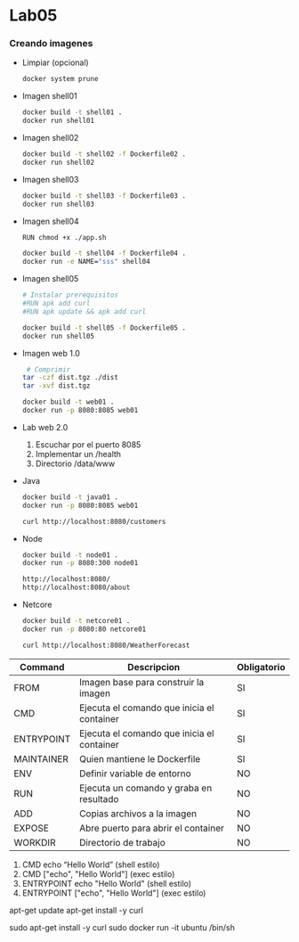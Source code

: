 # Lab05

### Creando imagenes

* Limpiar (opcional)
    ```bash
    docker system prune
    ```


* Imagen shell01
    ```bash
    docker build -t shell01 .
    docker run shell01
    ```

* Imagen shell02
    ```bash
    docker build -t shell02 -f Dockerfile02 .
    docker run shell02
    ```

* Imagen shell03
    ```bash
    docker build -t shell03 -f Dockerfile03 .
    docker run shell03
    ```

* Imagen shell04


    ```bash
    RUN chmod +x ./app.sh
    ```

    ```bash
    docker build -t shell04 -f Dockerfile04 .
    docker run -e NAME="sss" shell04
    ```

* Imagen shell05

    ```bash
    # Instalar prerequisitos
    #RUN apk add curl
    #RUN apk update && apk add curl
    ```

    ```bash
    docker build -t shell05 -f Dockerfile05 .
    docker run shell05
    ```


* Imagen web 1.0

    ```bash
     # Comprimir
    tar -czf dist.tgz ./dist
    tar -xvf dist.tgz
    ```

    ```bash
    docker build -t web01 .
    docker run -p 8080:8085 web01
    ```

* Lab web 2.0
    1. Escuchar por el puerto 8085
    1. Implementar un /health
    1. Directorio /data/www

* Java
    ```bash
    docker build -t java01 .
    docker run -p 8080:8085 web01
    ```

    ```bash
    curl http://localhost:8080/customers
    ```

* Node
    ```bash
    docker build -t node01 .
    docker run -p 8080:300 node01
    ```

    ```bash
    http://localhost:8080/
    http://localhost:8080/about
    ```

* Netcore
    ```bash
    docker build -t netcore01 .
    docker run -p 8080:80 netcore01
    ```

    ```bash
    curl http://localhost:8080/WeatherForecast
    ```


|Command    |Descripcion|Obligatorio|
|-----------|-----------|-----------|
|FROM       |Imagen base para construir la imagen|SI|
|CMD	    |Ejecuta el comando que inicia el container|SI|
|ENTRYPOINT |Ejecuta el comando que inicia el container|SI|
|MAINTAINER |Quien mantiene le Dockerfile|SI
|ENV |Definir variable de entorno|NO
|RUN |Ejecuta un comando y graba en resultado|NO
|ADD |Copias archivos a la imagen|NO
|EXPOSE|Abre puerto para abrir el container|NO
|WORKDIR|Directorio de trabajo|NO

1. CMD echo “Hello World” (shell estilo)
1. CMD ["echo", "Hello World"] (exec estilo)
1. ENTRYPOINT echo "Hello World" (shell estilo)
1. ENTRYPOINT ["echo", "Hello World"] (exec estilo)



apt-get update
apt-get install -y curl



sudo apt-get install -y curl
sudo docker run -it ubuntu /bin/sh